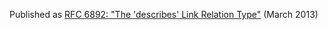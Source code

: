 Published as [RFC 6892: "The 'describes' Link Relation Type"](http://tools.ietf.org/html/rfc6892) (March 2013)